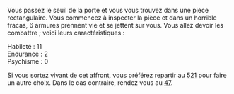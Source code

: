 Vous passez le seuil de la porte et vous vous trouvez dans une pièce rectangulaire. Vous commencez à inspecter la pièce et dans un horrible fracas, 6 armures prennent vie et se jettent sur vous. Vous allez devoir les combattre ; voici leurs caractéristiques :

Habileté : 11  
Endurance : 2  
Psychisme : 0  

Si vous sortez vivant de cet affront, vous préférez repartir au [521](521) pour faire un autre choix. Dans le cas contraire, rendez vous au [47](47).